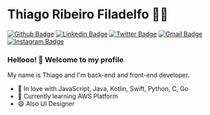 # Thiago Ribeiro Filadelfo :man_technologist:

[![Github Badge](https://img.shields.io/badge/-Github-000?style=flat-square&logo=Github&logoColor=white&link=https://github.com/trfiladelfo)](https://github.com/rebeccamanzi)
[![Linkedin Badge](https://img.shields.io/badge/-LinkedIn-blue?style=flat-square&logo=Linkedin&logoColor=white&link=https://www.linkedin.com/in/trfiladelfo)](https://www.linkedin.com/in/trfiladelfo)
[![Twitter Badge](https://img.shields.io/badge/-Twitter-1ca0f1?style=flat-square&labelColor=1ca0f1&logo=twitter&logoColor=white&link=https://twitter.com/lgdbittencourt)](https://twitter.com/trfiladelfo)
[![Gmail Badge](https://img.shields.io/badge/-Gmail-c14438?style=flat-square&logo=Gmail&logoColor=white&link=mailto:thiago.filadelfo@gmail.com)](mailto:thiago.filadelfo@gmail.com)
[![Instagram Badge](https://img.shields.io/badge/-Instagram-C13584?style=flat-square&labelColor=C13584&logo=instagram&logoColor=white&link=https://www.instagram.com/arrayof.io/)](https://www.instagram.com/arrayof.io/)

### Hellooo! 👋 Welcome to my profile

My name is Thiago and I'm back-end and front-end developer.

 - 💙 In love with JavaScript, Java, Kotlin, Swift, Python, C, Go
 - 🌱 Currently learning AWS Platform
 - 😄 Also UI Designer
